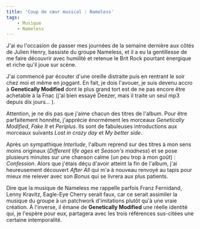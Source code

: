 ```yaml
---
title: 'Coup de cœur musical : Nameless'
tags:
    - Musique
    - Nameless
---
```


J'ai eu l'occasion de passer mes journées de la semaine dernière aux côtés de
Julien Henry, bassiste du groupe Nameless, et il a eu la gentillesse de me faire
découvrir avec humilité et retenue le Brit Rock pourtant énergique et riche
qu'il joue sur scène.

<!-- more -->

J'ai commencé par écouter d'une oreille distraite puis en rentrant le soir chez
moi et même en joggant. En fait, je dois l'avouer, je suis devenu accro à
**Genetically Modified** dont le plus grand tort est de ne pas encore être
achetable à la Fnac (j'ai bien essayé Deezer, mais il traite un seul mp3 depuis
dix jours… ).

Attention, je ne dis pas que j'aime chacun des titres de l'album. Pour être
parfaitement honnête, j'apprécie énormément les morceaux _Genetically Modified_,
_Fake It_ et _Periplus_. Ils sont de fabuleuses introductions aux morceaux
suivants _Lost in crazy day_ et _My better side_.

Après un sympathique _Interlude_, l'album reprend sur des titres à mon sens
moins originaux (_Different life ages_ et _Season's madness_) et se pose
plusieurs minutes sur une chanson calme (un peu trop à mon goût) : _Confession_.
Alors que j'étais déçu d'avoir atteint la fin de l'album, j'ai heureusement
découvert _After All_ qui m'a à nouveau renvoyé au tapis pour mieux me relever
avec son _Bonus_ qui se livrera aux plus patients.

Dire que la musique de Nameless me rappelle parfois Franz Fernidand, Lenny
Kravitz, Eagle-Eye Cherry serait faux, car ce serait assimiler la musique du
groupe à un patchwork d'imitations plutôt qu'à une vraie création. À l'inverse,
il émane de **Genetically Modified** une réelle identité qui, je l'espère pour
eux, partagera avec les trois références sus-citées une certaine intemporalité.
